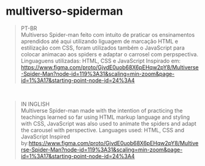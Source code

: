# multiverso-spiderman

>PT-BR <br>
Multiverso Spider-man feito com intuito de praticar os ensinamentos aprendidos até aqui utilizando liguagem de marcação HTML e estilização com CSS, foram utilizados também o JavaScript para colocar  animacao aos spiders e adaptar o carrosel com perpspectiva.
Linguaguens utilizadas: HTML, CSS e JavaScript
Inspirado em: <https://www.figma.com/proto/GjvdE0uob68X6pEHqw2pY8/Multiverse-Spider-Man?node-id=119%3A31&scaling=min-zoom&page-id=1%3A17&starting-point-node-id=24%3A4>
<br>

>IN INGLISH <br>
Multiverse Spider-man made with the intention of practicing the teachings learned so far using HTML markup language and styling with CSS, JavaScript was also used to animate the spiders and adapt the carousel with perspective.
Languages ​​used: HTML, CSS and JavaScript
Inspired by:<https://www.figma.com/proto/GjvdE0uob68X6pEHqw2pY8/Multiverse-Spider-Man?node-id=119%3A31&scaling=min-zoom&page-id=1%3A17&starting-point-node-id=24%3A4>
<br>

<img scr="/readme/animation1.png">
<br>
